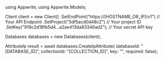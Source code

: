 using Appwrite;
using Appwrite.Models;

Client client = new Client()
    .SetEndPoint("https://[HOSTNAME_OR_IP]/v1") // Your API Endpoint
    .SetProject("5df5acd0d48c2") // Your project ID
    .SetKey("919c2d18fb5d4...a2ae413da83346ad2"); // Your secret API key

Databases databases = new Databases(client);

AttributeIp result = await databases.CreateIpAttribute(
    databaseId: "[DATABASE_ID]",
    collectionId: "[COLLECTION_ID]",
    key: "",
    required: false);